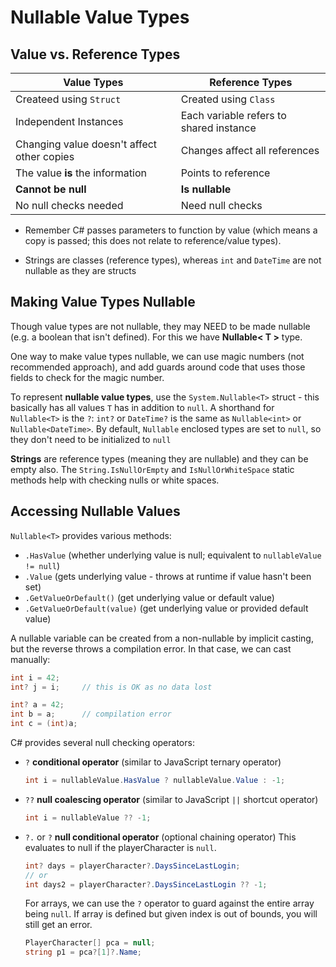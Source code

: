 # Nullable Value Types

## Value vs. Reference Types

| Value Types                                | Reference Types                         |
| ------------------------------------------ | --------------------------------------- |
| Createed using `Struct`                    | Created using `Class`                   |
| Independent Instances                      | Each variable refers to shared instance |
| Changing value doesn't affect other copies | Changes affect all references           |
| The value **is** the information           | Points to reference                     |
| **Cannot be null**                         | **Is nullable**                         |
| No null checks needed                      | Need null checks                        |

- Remember C# passes parameters to function by value (which means a copy is passed; this does not relate to reference/value types).

- Strings are classes (reference types), whereas `int` and `DateTime` are not nullable as they are structs

  

## Making Value Types Nullable

Though value types are not nullable, they may NEED to be made nullable (e.g. a boolean that isn't defined). For this we have **Nullable< T >** type.

One way to make value types nullable, we can use magic numbers (not recommended approach), and add guards around code that uses those fields to check for the magic number.

To represent **nullable value types**, use the `System.Nullable<T>` struct - this basically has all values `T` has in addition to `null`. A shorthand for `Nullable<T>` is the `?`: `int?` or `DateTime?` is the same as `Nullable<int>` or `Nullable<DateTime>`. By default, `Nullable` enclosed types are set to `null`, so they don't need to be initialized to `null`

**Strings** are reference types (meaning they are nullable) and they can be empty also. The `String.IsNullOrEmpty` and `IsNullOrWhiteSpace` static methods help with checking nulls or white spaces.



## Accessing Nullable Values

`Nullable<T>` provides various methods:

- `.HasValue`	(whether underlying value is null; equivalent to `nullableValue != null`)
- `.Value` (gets underlying value - throws at runtime if value hasn't been set)
- `.GetValueOrDefault()` (get underlying value or default value)
- `.GetValueOrDefault(value)` (get underlying value or provided default value)

A nullable variable can be created from a non-nullable by implicit casting, but the reverse throws a compilation error. In that case, we can cast manually:

```C#
int i = 42;
int? j = i;		// this is OK as no data lost

int? a = 42;
int b = a;		// compilation error
int c = (int)a;
```



C# provides several null checking operators:

- `?` **conditional operator** (similar to JavaScript ternary operator)

  ```C#
  int i = nullableValue.HasValue ? nullableValue.Value : -1;
  ```

- `??` **null coalescing operator** (similar to JavaScript `||` shortcut operator)

  ```C#
  int i = nullableValue ?? -1;
  ```

- `?.` or `?` **null conditional operator** (optional chaining operator)
  This evaluates to null if the playerCharacter is `null`.

  ```C#
  int? days = playerCharacter?.DaysSinceLastLogin;
  // or
  int days2 = playerCharacter?.DaysSinceLastLogin ?? -1;
  ```

  For arrays, we can use the `?` operator to guard against the entire array being `null`. If array is defined but given index is out of bounds, you will still get an error.

  ```C#
  PlayerCharacter[] pca = null;
  string p1 = pca?[1]?.Name;
  ```

  


